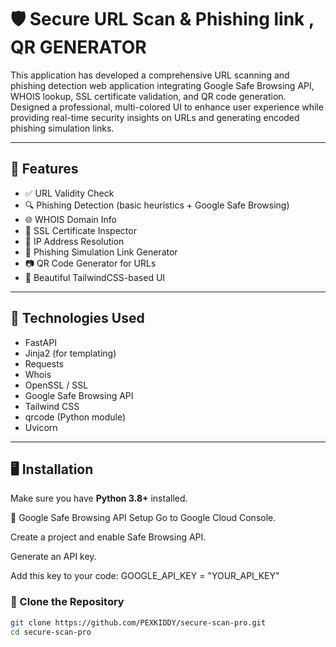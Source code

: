 # 🛡️ Secure URL Scan & Phishing link , QR GENERATOR 

This application has developed a comprehensive URL scanning and phishing detection web application integrating Google Safe Browsing API, WHOIS lookup, SSL certificate validation, and QR code generation. Designed a professional, multi-colored UI to enhance user experience while providing real-time security insights on URLs and generating encoded phishing simulation links.

---

## 🚀 Features

- ✅ URL Validity Check
- 🔍 Phishing Detection (basic heuristics + Google Safe Browsing)
- 🌐 WHOIS Domain Info
- 🔐 SSL Certificate Inspector
- 📌 IP Address Resolution
- 🧪 Phishing Simulation Link Generator
- 📷 QR Code Generator for URLs
- 🎨 Beautiful TailwindCSS-based UI

---

## 🧰 Technologies Used

- FastAPI
- Jinja2 (for templating)
- Requests
- Whois
- OpenSSL / SSL
- Google Safe Browsing API
- Tailwind CSS
- qrcode (Python module)
- Uvicorn

---

## 🖥️ Installation

Make sure you have **Python 3.8+** installed.

🔐 Google Safe Browsing API Setup
Go to Google Cloud Console.

Create a project and enable Safe Browsing API.

Generate an API key.

Add this key to your code:
GOOGLE_API_KEY = "YOUR_API_KEY"


### 🔧 Clone the Repository

```bash
git clone https://github.com/PEXKIDDY/secure-scan-pro.git
cd secure-scan-pro



